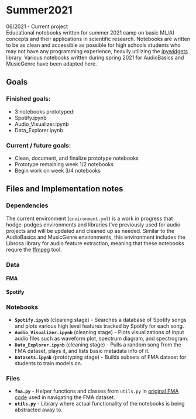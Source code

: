 # Summer2021
06/2021 - Current project  
Educational notebooks written for summer 2021 camp on basic ML/AI concepts and their applications in scientific research. Notebooks are written to be as clean and accessible as possible for high schools students who may not have any programming experience, heavily utilizing the [ipywidgets](https://pypi.org/project/ipywidgets/) library. Various notebooks written during spring 2021 for AudioBasics and MusicGenre have been adapted here.

## Goals
### Finished goals:
- 3 notebooks prototyped:
-   Spotify.ipynb
-   Audio_Visualizer.ipynb
-   Data_Explorer.ipynb

### Current / future goals:
- Clean, document, and finalize prototype notebooks
- Prototype remaining week 1/2 notebooks
- Begin work on week 3/4 notebooks

## Files and Implementation notes
### Dependencies
The current environment (`environment.yml`) is a work in progress that hodge-podges environments and libraries I've previously used for audio projects and will be updated and cleaned up as needed. Similar to the AudioBasics and MusicGenre environments, this environment includes the Librosa library for audio feature extraction, meaning that these notebooks requre the [ffmpeg](https://www.ffmpeg.org/) tool.

### Data
#### FMA

#### Spotify

### Notebooks  
- **`Spotify.ipynb`** (cleaning stage) - Searches a database of Spotify songs and plots various high level features tracked by Spotify for each song.
- **`Audio_Visualizer.ipynb`** (cleaning stage) - Plots visualizations of input audio files such as waveform plot, spectrum diagram, and spectrogram.
- **`Data_Explorer.ipynb`** (cleaning stage) - Pulls a random song from the FMA dataset, plays it, and lists basic metadata info of it.
- **`Datasets.ipynb`** (prototyping stage) - Builds subsets of FMA dataset for students to train models on.

### Files
- **`fma.py`** - Helper functions and classes from `utils.py` in [original FMA code](https://github.com/mdeff/fma) used in navigating the FMA dataset.
- **`utils.py`** - Library where actual functionality of the notebooks is being abstracted away to.
